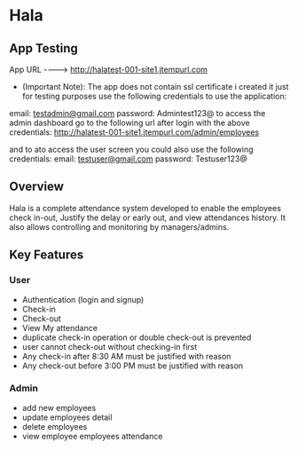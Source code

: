 # Hala
## App Testing
App URL ---->  http://halatest-001-site1.jtempurl.com
- (Important Note):
The app does not contain ssl certificate i created it just for testing purposes use the following credentials to use the application:

email: testadmin@gmail.com
password: Admintest123@
to access the admin dashboard go to the following url after login with the above credentials: http://halatest-001-site1.jtempurl.com/admin/employees

and to ato access the user screen you could also use the following credentials:
email: testuser@gmail.com
password: Testuser123@

## Overview
Hala is a complete attendance system developed to enable the employees check in-out, Justify the delay or early out, and view attendances history. It also allows controlling and monitoring by managers/admins.
## Key Features
### User
+ Authentication (login and signup)
+ Check-in
+ Check-out
+ View My attendance
+ duplicate check-in operation or double check-out is prevented
+ user cannot check-out without checking-in first
+ Any check-in after 8:30 AM must be justified with reason
+ Any check-out before 3:00 PM must be justified with reason
### Admin
+ add new employees
+ update employees detail
+ delete employees
+ view employee employees attendance
